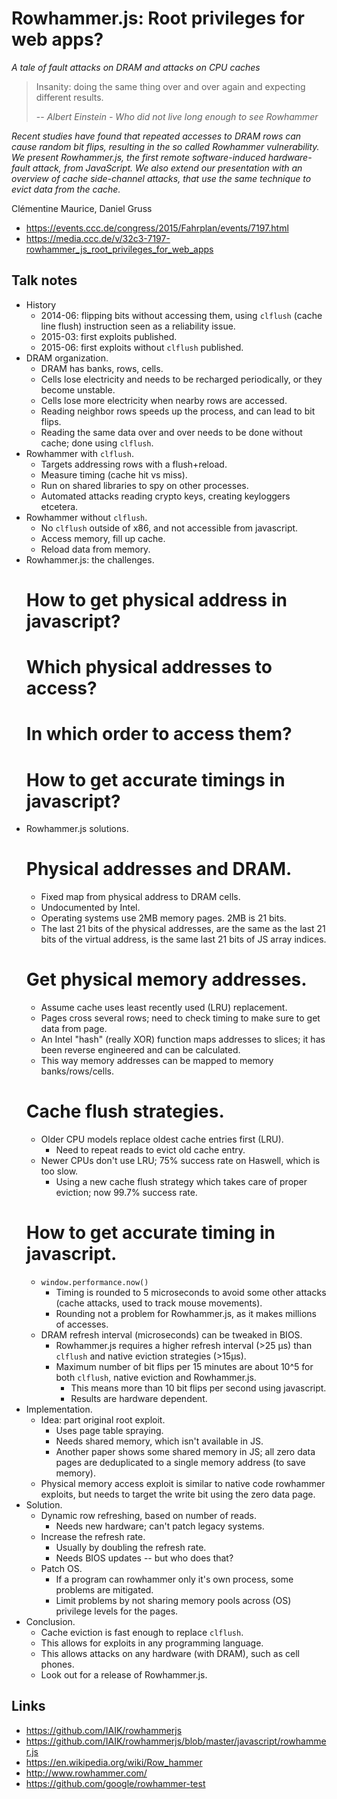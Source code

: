 # Rowhammer.js: Root privileges for web apps?

*A tale of fault attacks on DRAM and attacks on CPU caches*

> Insanity: doing the same thing over and over again and expecting different results.
>
> -- *Albert Einstein - Who did not live long enough to see Rowhammer*
 
*Recent studies have found that repeated accesses to DRAM rows can cause random bit flips, resulting in the so called Rowhammer vulnerability. We present Rowhammer.js, the first remote software-induced hardware-fault attack, from JavaScript. We also extend our presentation with an overview of cache side-channel attacks, that use the same technique to evict data from the cache.*

 Clémentine Maurice, Daniel Gruss

- https://events.ccc.de/congress/2015/Fahrplan/events/7197.html
- https://media.ccc.de/v/32c3-7197-rowhammer_js_root_privileges_for_web_apps


## Talk notes

- History
  - 2014-06: flipping bits without accessing them, using `clflush` (cache line flush) instruction seen as a reliability issue.
  - 2015-03: first exploits published.
  - 2015-06: first exploits without `clflush` published.
- DRAM organization.
  - DRAM has banks, rows, cells.
  - Cells lose electricity and needs to be recharged periodically, or they become unstable.
  - Cells lose more electricity when nearby rows are accessed.
  - Reading neighbor rows speeds up the process, and can lead to bit flips.
  - Reading the same data over and over needs to be done without cache; done using `clflush`.
- Rowhammer with `clflush`.
  - Targets addressing rows with a flush+reload.
  - Measure timing (cache hit vs miss).
  - Run on shared libraries to spy on other processes.
  - Automated attacks reading crypto keys, creating keyloggers etcetera.
- Rowhammer without `clflush`.
  - No `clflush` outside of x86, and not accessible from javascript.
  - Access memory, fill up cache.
  - Reload data from memory.
- Rowhammer.js: the challenges.
   # How to get physical address in javascript?
  # Which physical addresses to access?
  # In which order to access them?
  # How to get accurate timings in javascript?
- Rowhammer.js solutions.
  # Physical addresses and DRAM.
    - Fixed map from physical address to DRAM cells.
    - Undocumented by Intel.
    - Operating systems use 2MB memory pages. 2MB is 21 bits.
    - The last 21 bits of the physical addresses, are the same as the last 21 bits of the virtual address, is the same last 21 bits of JS array indices.
  # Get physical memory addresses.
    - Assume cache uses least recently used (LRU) replacement.
    - Pages cross several rows; need to check timing to make sure to get data from page.
    - An Intel "hash" (really XOR) function maps addresses to slices; it has been reverse engineered and can be calculated.
    - This way memory addresses can be mapped to memory banks/rows/cells.
  # Cache flush strategies.
    - Older CPU models replace oldest cache entries first (LRU).
      - Need to repeat reads to evict old cache entry.
    - Newer CPUs don't use LRU; 75% success rate on Haswell, which is too slow.
      - Using a new cache flush strategy which takes care of proper eviction; now 99.7% success rate.
  # How to get accurate timing in javascript.
    - `window.performance.now()`
      - Timing is rounded to 5 microseconds to avoid some other attacks (cache attacks, used to track mouse movements).
      - Rounding not a problem for Rowhammer.js, as it makes millions of accesses.
    - DRAM refresh interval (microseconds) can be tweaked in BIOS.
      - Rowhammer.js requires a higher refresh interval (>25 µs) than `clflush` and native eviction strategies (>15µs).
      - Maximum number of bit flips per 15 minutes are about 10^5 for both `clflush`, native eviction and Rowhammer.js.
        - This means more than 10 bit flips per second using javascript.
        - Results are hardware dependent.
- Implementation.
  - Idea: part original root exploit.
    - Uses page table spraying.
    - Needs shared memory, which isn't available in JS.
    - Another paper shows some shared memory in JS; all zero data pages are deduplicated to a single memory address (to save memory).
  - Physical memory access exploit is similar to native code rowhammer exploits, but needs to target the write bit using the zero data page.
- Solution.
  - Dynamic row refreshing, based on number of reads.
    - Needs new hardware; can't patch legacy systems.
  - Increase the refresh rate.
    - Usually by doubling the refresh rate.
    - Needs BIOS updates -- but who does that?
  - Patch OS.
    - If a program can rowhammer only it's own process, some problems are mitigated.
    - Limit problems by not sharing memory pools across (OS) privilege levels for the pages.
- Conclusion.
  - Cache eviction is fast enough to replace `clflush`.
  - This allows for exploits in any programming language.
  - This allows attacks on any hardware (with DRAM), such as cell phones.
  - Look out for a release of Rowhammer.js.


## Links

- https://github.com/IAIK/rowhammerjs
- https://github.com/IAIK/rowhammerjs/blob/master/javascript/rowhammer.js
- https://en.wikipedia.org/wiki/Row_hammer
- http://www.rowhammer.com/
- https://github.com/google/rowhammer-test

